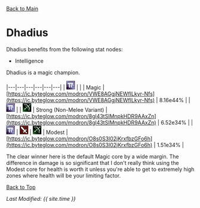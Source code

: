 [Back to Main](index.md)

# Dhadius

Dhadius benefits from the following stat nodes:
* Intelligence

Dhadius is a magic champion.

|---|---|---|---|---|---|
| ![Magic Icon](images\magic.png) |   |   | Magic  | [https://ic.byteglow.com/modron/VWE8AGgjNEWfILkyr-Nfs](https://ic.byteglow.com/modron/VWE8AGgjNEWfILkyr-Nfs) | 8.16e44% |
| ![Magic Icon](images\magic.png) |   | ![Ranged Icon](images\ranged.png) | Strong (Non-Melee Variant) | [https://ic.byteglow.com/modron/8gl43tSIMnpkHDR9AAxZn](https://ic.byteglow.com/modron/8gl43tSIMnpkHDR9AAxZn) | 6.52e34% |
| ![Magic Icon](images\magic.png) | ![Melee Icon](images\melee.png) | ![Ranged Icon](images\ranged.png) | Modest  | [https://ic.byteglow.com/modron/O8s0S3l02jKrxfbzGFo6h](https://ic.byteglow.com/modron/O8s0S3l02jKrxfbzGFo6h) | 1.51e34% |

The clear winner here is the default Magic core by a wide margin. The difference in damage is so significant that I don't really think using the Modest core for health is worth it unless you're able to get to extremely high zones where health will be your limiting factor.

[Back to Top](#top)

*Last Modified: {{ site.time }}*